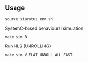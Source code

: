 ## Usage
```properties
source staratus_env.sh
```
SystemC-based behavioural simulation
```properties
make sim_B
```
Run HLS (UNROLLING)
```properties
make sim_V_FLAT_UNROLL_ALL_FAST
```

